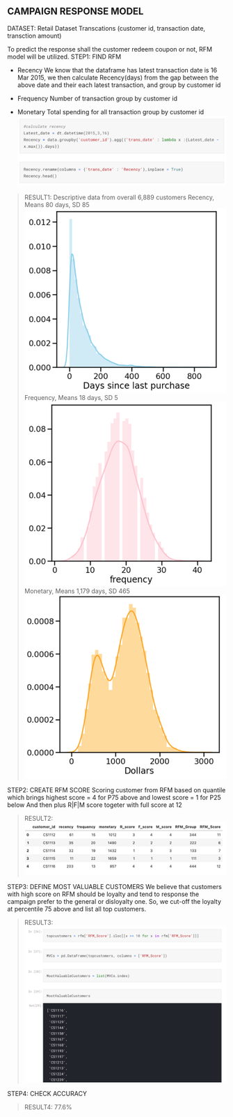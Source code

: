 ## CAMPAIGN RESPONSE MODEL

DATASET: Retail Dataset Transcations (customer id, transaction date, transction amount)

To predict the response shall the customer redeem coupon or not, RFM model will be utilized.
STEP1: FIND RFM 
* Recency 
We know that the dataframe has latest transaction date is 16 Mar 2015, 
we then calculate Recency(days) from the gap between the above date and their each latest transaction, and group by customer id

* Frequency
Number of transaction group by customer id

* Monetary
Total spending for all transaction group by customer id
![GitHub Logo](CS1.png)

> RESULT1: Descriptive data from overall 6,889 customers
> Recency, Means 80 days, SD 85
>  ![GitHub Logo](CS2.png)
>  Frequency, Means 18 days, SD 5
>  ![GitHub Logo](CS3.png)
>  Monetary, Means 1,179 days, SD 465
>  ![GitHub Logo](CS4.png)


STEP2: CREATE RFM SCORE
Scoring customer from RFM based on quantile which brings highest score = 4 for P75 above and lowest score = 1 for P25 below
And then plus R|F|M score togeter with full score at 12
> RESULT2: ![GitHub Logo](CS5.png)

STEP3: DEFINE MOST VALUABLE CUSTOMERS
We believe that customers with high score on RFM should be loyalty and tend to response the campaign prefer to the general or disloyalty one.
So, we cut-off the loyalty at percentile 75 above and list all top customers.
> RESULT3: ![GitHub Logo](CS6.png)

STEP4: CHECK ACCURACY
> RESULT4: 77.6%


